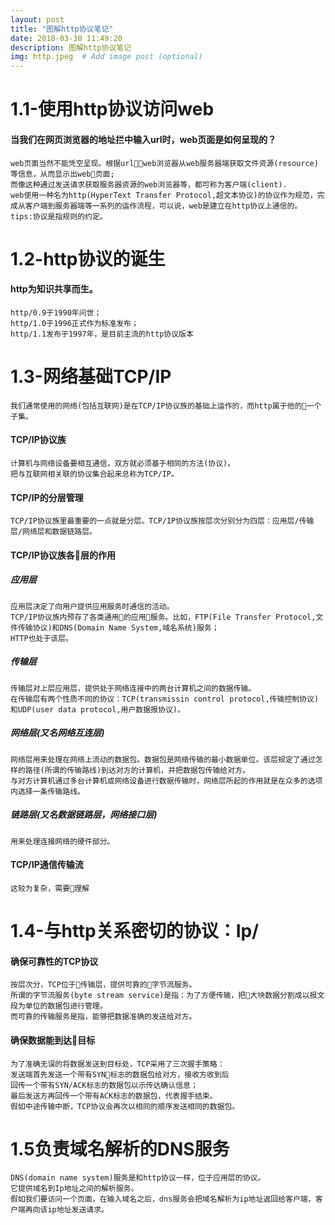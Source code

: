 ```yaml
---
layout: post
title: "图解http协议笔记"
date: 2018-03-30 11:49:20
description: 图解http协议笔记
img: http.jpeg  # Add image post (optional)
---
```

# 1.1-使用http协议访问web  
#### 当我们在网页浏览器的地址拦中输入url时，web页面是如何呈现的？  
    web页面当然不能凭空呈现。根据url，web浏览器从web服务器端获取文件资源(resource)等信息，从而显示出web页面;
    而像这种通过发送请求获取服务器资源的web浏览器等，都可称为客户端(client).  
    web使用一种名为http(HyperText Transfer Protocol,超文本协议)的协议作为规范，完成从客户端到服务器端等一系列的运作流程，可以说，web是建立在http协议上通信的。  
    tips:协议是指规则的约定。  

# 1.2-http协议的诞生  

#### http为知识共享而生。  
    http/0.9于1990年问世；
    http/1.0于1996正式作为标准发布；
    http/1.1发布于1997年，是目前主流的http协议版本  

# 1.3-网络基础TCP/IP  

    我们通常使用的网络(包括互联网)是在TCP/IP协议族的基础上运作的，而http属于他的一个子集。  

#### TCP/IP协议族  

    计算机与网络设备要相互通信，双方就必须基于相同的方法(协议)。
    把与互联网相关联的协议集合起来总称为TCP/IP。  

#### TCP/IP的分层管理     

    TCP/IP协议族里最重要的一点就是分层。TCP/IP协议族按层次分别分为四层：应用层/传输层/网络层和数据链路层。  

#### TCP/IP协议族各层的作用  

##### 应用层  

    应用层决定了向用户提供应用服务时通信的活动。
    TCP/IP协议族内预存了各类通用的应用服务。比如，FTP(File Transfer Protocol,文件传输协议)和DNS(Domain Name System,域名系统)服务；
    HTTP也处于该层。  

##### 传输层  

    传输层对上层应用层，提供处于网络连接中的两台计算机之间的数据传输。
    在传输层有两个性质不同的协议：TCP(transmissin control protocol,传输控制协议)和UDP(user data protocol,用户数据报协议)。  

##### 网络层(又名网络互连层)  

    网络层用来处理在网络上流动的数据包。数据包是网络传输的最小数据单位。该层规定了通过怎样的路径(所谓的传输路线)到达对方的计算机，并把数据包传输给对方。
    与对方计算机通过多台计算机或网络设备进行数据传输时，网络层所起的作用就是在众多的选项内选择一条传输路线。  

##### 链路层(又名数据链路层，网络接口层)   

    用来处理连接网络的硬件部分。  

#### TCP/IP通信传输流   

    这较为复杂，需要理解  

# 1.4-与http关系密切的协议：Ip/    

#### 确保可靠性的TCP协议   

    按层次分，TCP位于传输层，提供可靠的字节流服务。
    所谓的字节流服务(byte stream service)是指：为了方便传输，把大块数据分割成以报文段为单位的数据包进行管理。
    而可靠的传输服务是指，能够把数据准确的发送给对方。  

#### 确保数据能到达目标    

    为了准确无误的将数据发送到目标处，TCP采用了三次握手策略：
    发送端首先发送一个带有SYN标志的数据包给对方，接收方收到后
    回传一个带有SYN/ACK标志的数据包以示传达确认信息；
    最后发送方再回传一个带有ACK标志的数据包，代表握手结束。
    假如中途传输中断，TCP协议会再次以相同的顺序发送相同的数据包。  

# 1.5负责域名解析的DNS服务  

    DNS(domain name system)服务是和http协议一样，位于应用层的协议。
    它提供域名到Ip地址之间的解析服务。
    假如我们要访问一个页面，在输入域名之后，dns服务会把域名解析为ip地址返回给客户端，客户端再向该ip地址发送请求。  
    